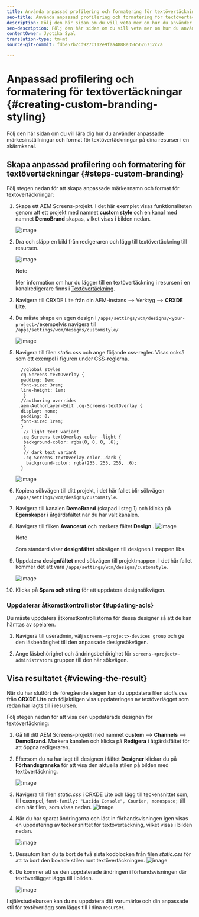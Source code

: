 ```yaml
---
title: Använda anpassad profilering och formatering för textövertäckningar
seo-title: Använda anpassad profilering och formatering för textövertäckningar
description: Följ den här sidan om du vill veta mer om hur du använder anpassad profilering och formatering för textövertäckningar.
seo-description: Följ den här sidan om du vill veta mer om hur du använder anpassad profilering och formatering för textövertäckningar.
contentOwner: Jyotika Syal
translation-type: tm+mt
source-git-commit: fdbe57b2cd927c112e9faa4888e3565626712c7a

---
```



# Anpassad profilering och formatering för textövertäckningar {#creating-custom-branding-styling}

Följ den här sidan om du vill lära dig hur du använder anpassade märkesinställningar och format för textövertäckningar på dina resurser i en skärmkanal.

## Skapa anpassad profilering och formatering för textövertäckningar {#steps-custom-branding}

Följ stegen nedan för att skapa anpassade märkesnamn och format för textövertäckningar:

1. Skapa ett AEM Screens-projekt. I det här exemplet visas funktionaliteten genom att ett projekt med namnet **custom style** och en kanal med namnet **DemoBrand** skapas, vilket visas i bilden nedan.

   ![image](/help/user-guide/assets/custom-brand/custom-brand1.png)

1. Dra och släpp en bild från redigeraren och lägg till textövertäckning till resursen.

   ![image](/help/user-guide/assets/custom-brand/custom-brand2.png)

   >[!NOTE]
   >Mer information om hur du lägger till en textövertäckning i resursen i en kanalredigerare finns i [Textövertäckning](/help/user-guide/text-overlay.md).

1. Navigera till CRXDE Lite från din AEM-instans —> Verktyg —> **CRXDE Lite**.

1. Du måste skapa en egen design i `/apps/settings/wcm/designs/<your-project>/`exempelvis navigera till `/apps/settings/wcm/designs/customstyle/`

   ![image](/help/user-guide/assets/custom-brand/custom-brand3.png)

1. Navigera till filen *static.css* och ange följande css-regler. Visas också som ett exempel i figuren under CSS-reglerna.

   ```shell
     //global styles
     cq-Screens-textOverlay {
     padding: 1em;
     font-size: 3rem;
     line-height: 1em;
      }
     //authoring overrides
    .aem-AuthorLayer-Edit .cq-Screens-textOverlay {
     display: none;
     padding: 0;
     font-size: 1rem;
     }
      // light text variant
     .cq-Screens-textOverlay-color--light {
      background-color: rgba(0, 0, 0, .6);
      }
      // dark text variant
      .cq-Screens-textOverlay-color--dark {
       background-color: rgba(255, 255, 255, .6);
     }
   ```
   ![image](/help/user-guide/assets/custom-brand/custom-brand4.png)

1. Kopiera sökvägen till ditt projekt, i det här fallet blir sökvägen `/apps/settings/wcm/designs/customstyle`.

1. Navigera till kanalen **DemoBrand** (skapad i steg 1) och klicka på **Egenskaper** i åtgärdsfältet när du har valt kanalen.

1. Navigera till fliken **Avancerat** och markera fältet **Design** .
   ![image](/help/user-guide/assets/custom-brand/custom-brand5.png)

   >[!NOTE]
   >Som standard visar **designfältet** sökvägen till designen i mappen libs.

1. Uppdatera **designfältet** med sökvägen till projektmappen. I det här fallet kommer det att vara `/apps/settings/wcm/designs/customstyle`.

   ![image](/help/user-guide/assets/custom-brand/custom-brand6.png)

1. Klicka på **Spara och stäng** för att uppdatera designsökvägen.

### Uppdaterar åtkomstkontrollistor {#updating-acls}

Du måste uppdatera åtkomstkontrollistorna för dessa designer så att de kan hämtas av spelaren.

1. Navigera till useradmin, välj `screens-<project>-devices group` och ge den läsbehörighet till den anpassade designsökvägen.

1. Ange läsbehörighet och ändringsbehörighet för `screens-<project>-administrators` gruppen till den här sökvägen.

## Visa resultatet {#viewing-the-result}

När du har slutfört de föregående stegen kan du uppdatera filen *statis.css* från **CRXDE Lite** och följaktligen visa uppdateringen av textöverlägget som redan har lagts till i resursen.

Följ stegen nedan för att visa den uppdaterade designen för textövertäckning:

1. Gå till ditt AEM Screens-projekt med namnet **custom** —> **Channels** —> **DemoBrand**. Markera kanalen och klicka på **Redigera** i åtgärdsfältet för att öppna redigeraren.

1. Eftersom du nu har lagt till designen i fältet **Designer** klickar du på **Förhandsgranska** för att visa den aktuella stilen på bilden med textövertäckning.

   ![image](/help/user-guide/assets/custom-brand/custom-brand7.png)

1. Navigera till filen *static.css* i CRXDE Lite och lägg till teckensnittet som, till exempel, `font-family: "Lucida Console", Courier, monospace;` till den här filen, som visas nedan.
   ![image](/help/user-guide/assets/custom-brand/custom-brand8.png)

1. När du har sparat ändringarna och läst in förhandsvisningen igen visas en uppdatering av teckensnittet för textövertäckning, vilket visas i bilden nedan.

   ![image](/help/user-guide/assets/custom-brand/custom-brand9.png)

1. Dessutom kan du ta bort de två sista kodblocken från filen *static.css* för att ta bort den boxade stilen runt textövertäckningen.
   ![image](/help/user-guide/assets/custom-brand/custom-brand10.png)

1. Du kommer att se den uppdaterade ändringen i förhandsvisningen där textöverlägget läggs till i bilden.

   ![image](/help/user-guide/assets/custom-brand/custom-brand11.png)

I självstudiekursen kan du nu uppdatera ditt varumärke och din anpassade stil för textöverlägg som läggs till i dina resurser.









